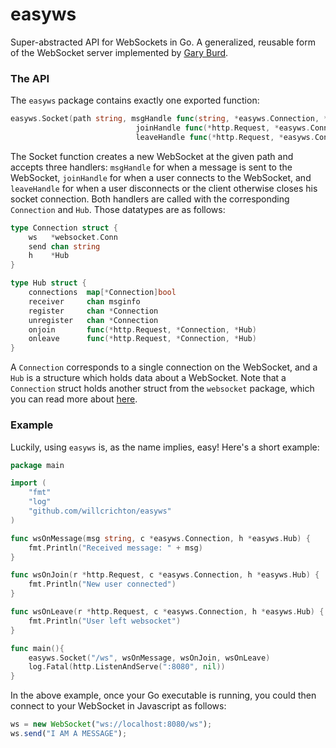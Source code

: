 easyws
======

Super-abstracted API for WebSockets in Go. A generalized, reusable form of the WebSocket server implemented by [Gary Burd](http://gary.beagledreams.com/page/go-websocket-chat.html).

### The API

The `easyws` package contains exactly one exported function: 
```go
easyws.Socket(path string, msgHandle func(string, *easyws.Connection, *Hub), 
							joinHandle func(*http.Request, *easyws.Connection, *easyws.Hub)
							leaveHandle func(*http.Request, *easyws.Connection, *easyws.Hub)
```

The Socket function creates a new WebSocket at the given path and accepts three handlers: `msgHandle` for when a message is sent to the WebSocket, `joinHandle` for when a user connects to the WebSocket, and `leaveHandle` for when a user disconnects or the client otherwise closes his socket connection. Both handlers are called with the corresponding `Connection` and `Hub`. Those datatypes are as follows:

```go
type Connection struct {
    ws   *websocket.Conn
    send chan string
    h    *Hub
}

type Hub struct {
    connections  map[*Connection]bool
    receiver     chan msginfo
    register     chan *Connection
    unregister   chan *Connection
    onjoin       func(*http.Request, *Connection, *Hub)
    onleave      func(*http.Request, *Connection, *Hub)
}
```

A `Connection` corresponds to a single connection on the WebSocket, and a `Hub` is a structure which holds data about a WebSocket. Note that a `Connection` struct holds another struct from the `websocket` package, which you can read more about [here](https://code.google.com/p/go/source/browse/websocket/websocket.go?repo=net).

### Example

Luckily, using `easyws` is, as the name implies, easy! Here's a short example:

```go
package main

import (
    "fmt"
    "log"
    "github.com/willcrichton/easyws"
)

func wsOnMessage(msg string, c *easyws.Connection, h *easyws.Hub) {
    fmt.Println("Received message: " + msg)
}

func wsOnJoin(r *http.Request, c *easyws.Connection, h *easyws.Hub) {
    fmt.Println("New user connected")
}

func wsOnLeave(r *http.Request, c *easyws.Connection, h *easyws.Hub) {
	fmt.Println("User left websocket")
}

func main(){
    easyws.Socket("/ws", wsOnMessage, wsOnJoin, wsOnLeave)
    log.Fatal(http.ListenAndServe(":8080", nil))
}
```

In the above example, once your Go executable is running, you could then connect to your WebSocket in Javascript as follows:

```javascript
ws = new WebSocket("ws://localhost:8080/ws");
ws.send("I AM A MESSAGE");
````
